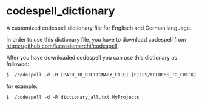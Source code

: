 codespell_dictionary
====================

A customized codespell dictionary file for Englisch and German language.

In order to use this dictionary file, you have to download codespell from https://github.com/lucasdemarchi/codespell.

After you have downloaded codespell you can use this dictionary as followed:

```$ ./codespell -d -R [PATH_TO_DICTIONARY_FILE] [FILES/FOLDERS_TO_CHECK]```

for example:

```$ ./codespell -d -R dictionary_all.txt MyProjects```

